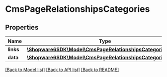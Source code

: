 # CmsPageRelationshipsCategories

## Properties
Name | Type | Description | Notes
------------ | ------------- | ------------- | -------------
**links** | [**\Shopware6SDK\Model\CmsPageRelationshipsCategoriesLinks**](CmsPageRelationshipsCategoriesLinks.md) |  | [optional] 
**data** | [**\Shopware6SDK\Model\CmsPageRelationshipsCategoriesData[]**](CmsPageRelationshipsCategoriesData.md) |  | [optional] 

[[Back to Model list]](../../README.md#documentation-for-models) [[Back to API list]](../../README.md#documentation-for-api-endpoints) [[Back to README]](../../README.md)

